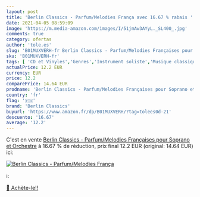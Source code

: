 ```yaml
---
layout: post
title: 'Berlin Classics - Parfum/Melodies França avec 16.67 % rabais '
date: 2021-04-05 08:59:09
image: 'https://m.media-amazon.com/images/I/51jmAw3AYyL._SL400_.jpg'
comments: true
category: ofertas
author: 'tole.es'
slug: 'B01MUXVERH-fr Berlin Classics - Parfum/Melodies Françaises pour Soprano...'
sku: 'B01MUXVERH-fr'
tags: [ 'CD et Vinyles','Genres','Instrument soliste','Musique classique','Oeuvres orchestrales, concertos et symphonies','Opéra','Opéra et chant lyrique','berlin classics', ]
actualPrice: 12.2 EUR
currency: EUR
price: 12.2
comparePrice: 14.64 EUR
prodname: 'Berlin Classics - Parfum/Melodies Françaises pour Soprano et Orchestre'
country: 'fr'
flag: '🇫🇷'
brand: 'Berlin Classics'
buyurl: 'https://www.amazon.fr/dp/B01MUXVERH/?tag=tolees0d-21'
descuento: '16.67'
average: '12.2'
---
```


C'est en vente [Berlin Classics - Parfum/Melodies Françaises pour Soprano et Orchestre](https://www.amazon.fr/dp/B01MUXVERH/?tag=tolees0d-21)  à  16.67 % de réduction, prix final  12.2 EUR (original: 14.64 EUR) ici:

[![Berlin Classics - Parfum/Melodies França](https://m.media-amazon.com/images/I/51jmAw3AYyL._SL400_.jpg)](https://www.amazon.fr/dp/B01MUXVERH/?tag=tolees0d-21)

ℹ️:


[🛒 Achète-le!!](https://www.amazon.fr/dp/B01MUXVERH/?tag=tolees0d-21)
